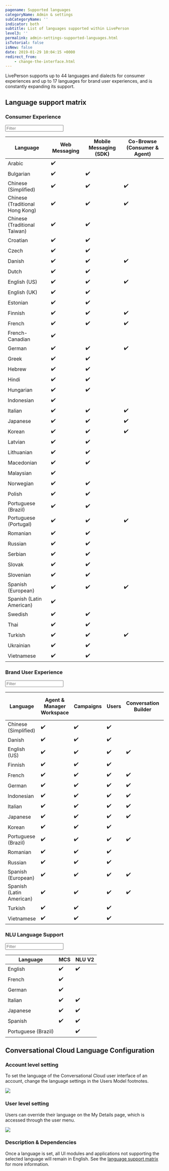 ```yaml
---
pagename: Supported languages
categoryName: Admin & settings
subCategoryName: ''
indicator: both
subtitle: List of languages supported within LivePerson
level3: ''
permalink: admin-settings-supported-languages.html
isTutorial: false
isNew: false
date: 2019-01-29 10:04:15 +0000
redirect_from:
    - change-the-interface.html
---
```


LivePerson supports up to 44 languages and dialects for consumer experiences and up to 17 languages for brand user experiences, and is constantly expanding its support. 

## Language support matrix

### Consumer Experience

  <div class="table1">
  <input type="text" class="light-table-filter" data-table="countries-table-1" id="filter-input-table" placeholder="Filter">
  <table class="countries-table countries-table-1">
    <thead>
      <tr>
        <th>Language</th>
        <th>Web Messaging</th>
        <th>Mobile Messaging (SDK)</th>
        <th>Co-Browse (Consumer & Agent)</th>
      </tr>
    </thead>
    <tbody>
      <tr>
        <td>Arabic</td>
        <td>✔️</td>
        <td></td>
        <td></td>
      </tr>
      <tr>
        <td>Bulgarian</td>
        <td>✔️</td>
        <td>✔️</td>
        <td></td>
      </tr>
      <tr>
        <td>Chinese (Simplified)</td>
        <td>✔️</td>
        <td>✔️</td>
        <td>✔️</td>
      </tr>
      <tr>
        <td>Chinese (Traditional Hong Kong)</td>
        <td>✔️</td>
        <td>✔️</td>
        <td>✔️</td>
      </tr>
      <tr>
        <td>Chinese (Traditional Taiwan)</td>
        <td>✔️</td>
        <td>✔️</td>
        <td></td>
      </tr>
      <tr>
        <td>Croatian</td>
        <td>✔️</td>
        <td>✔️</td>
        <td></td>
      </tr>
      <tr>
        <td>Czech</td>
        <td>✔️</td>
        <td>✔️</td>
        <td></td>
      </tr>
      <tr>
        <td>Danish</td>
        <td>✔️</td>
        <td>✔️</td>
        <td>✔️</td>
      </tr>
      <tr>
        <td>Dutch</td>
        <td>✔️</td>
        <td>✔️</td>
        <td></td>
      </tr>
      <tr>
        <td>English (US)</td>
        <td>✔️</td>
        <td>✔️</td>
        <td>✔️</td>
      </tr>
      <tr>
        <td>English (UK)</td>
        <td>✔️</td>
        <td>✔️</td>
        <td></td>
      </tr>
      <tr>
        <td>Estonian</td>
        <td>✔️</td>
        <td>✔️</td>
        <td></td>
      </tr>
      <tr>
        <td>Finnish</td>
        <td>✔️</td>
        <td>✔️</td>
        <td>✔️</td>
      </tr>
      <tr>
        <td>French</td>
        <td>✔️</td>
        <td>✔️</td>
        <td>✔️</td>
      </tr>
      <tr>
        <td>French-Canadian</td>
        <td>✔️</td>
        <td></td>
        <td></td>
      </tr>
      <tr>
        <td>German</td>
        <td>✔️</td>
        <td>✔️</td>
        <td>✔️</td>
      </tr>
      <tr>
        <td>Greek</td>
        <td>✔️</td>
        <td>✔️</td>
        <td></td>
      </tr>
      <tr>
        <td>Hebrew</td>
        <td>✔️</td>
        <td>✔️</td>
        <td></td>
      </tr>
      <tr>
        <td>Hindi</td>
        <td>✔️</td>
        <td>✔️</td>
        <td></td>
      </tr>
      <tr>
        <td>Hungarian</td>
        <td>✔️</td>
        <td>✔️</td>
        <td></td>
      </tr>
      <tr>
        <td>Indonesian</td>
        <td>✔️</td>
        <td></td>
        <td></td>
      </tr>
      <tr>
        <td>Italian</td>
        <td>✔️</td>
        <td>✔️</td>
        <td>✔️</td>
      </tr>
      <tr>
        <td>Japanese</td>
        <td>✔️</td>
        <td>✔️</td>
        <td>✔️</td>
      </tr>
      <tr>
        <td>Korean</td>
        <td>✔️</td>
        <td>✔️</td>
        <td>✔️</td>
      </tr>
      <tr>
        <td>Latvian</td>
        <td>✔️</td>
        <td>✔️</td>
        <td></td>
      </tr>
      <tr>
        <td>Lithuanian</td>
        <td>✔️</td>
        <td>✔️</td>
        <td></td>
      </tr>
      <tr>
        <td>Macedonian</td>
        <td>✔️</td>
        <td>✔️</td>
        <td></td>
      </tr>
      <tr>
        <td>Malaysian</td>
        <td>✔️</td>
        <td></td>
        <td></td>
      </tr>
      <tr>
        <td>Norwegian</td>
        <td>✔️</td>
        <td>✔️</td>
        <td></td>
      </tr>
      <tr>
        <td>Polish</td>
        <td>✔️</td>
        <td>✔️</td>
        <td></td>
      </tr>
      <tr>
        <td>Portuguese (Brazil)</td>
        <td>✔️</td>
        <td>✔️</td>
        <td></td>
      </tr>
      <tr>
        <td>Portuguese (Portugal)</td>
        <td>✔️</td>
        <td>✔️</td>
        <td>✔️</td>
      </tr>
      <tr>
        <td>Romanian</td>
        <td>✔️</td>
        <td>✔️</td>
        <td></td>
      </tr>
      <tr>
        <td>Russian</td>
        <td>✔️</td>
        <td>✔️</td>
        <td></td>
      </tr>
      <tr>
        <td>Serbian</td>
        <td>✔️</td>
        <td>✔️</td>
        <td></td>
      </tr>
      <tr>
        <td>Slovak</td>
        <td>✔️</td>
        <td>✔️</td>
        <td></td>
      </tr>
      <tr>
        <td>Slovenian</td>
        <td>✔️</td>
        <td>✔️</td>
        <td></td>
      </tr>
      <tr>
        <td>Spanish (European)</td>
        <td>✔️</td>
        <td>✔️</td>
        <td>✔️</td>
      </tr>
      <tr>
        <td>Spanish (Latin American)</td>
        <td>✔️</td>
        <td></td>
        <td></td>
      </tr>
      <tr>
        <td>Swedish</td>
        <td>✔️</td>
        <td>✔️</td>
        <td></td>
      </tr>
      <tr>
        <td>Thai</td>
        <td>✔️</td>
        <td>✔️</td>
        <td></td>
      </tr>
      <tr>
        <td>Turkish</td>
        <td>✔️</td>
        <td>✔️</td>
        <td>✔️</td>
      </tr>
      <tr>
        <td>Ukrainian</td>
        <td>✔️</td>
        <td>✔️</td>
        <td></td>
      </tr>
      <tr>
        <td>Vietnamese</td>
        <td>✔️</td>
        <td>✔️</td>
        <td></td>
      </tr>
    </tbody>
  </table>
</div>

### Brand User Experience

<div class="table2">
  <input type="text" class="light-table-filter" data-table="countries-table-2" id="filter-input-table" placeholder="Filter">

  <table class="countries-table countries-table-2">
    <thead>
      <tr>
        <th>Language</th>
        <th>Agent &amp; Manager Workspace</th>
        <th>Campaigns</th>
        <th>Users</th>
        <th>Conversation Builder</th>
        <th>Intent Manager</th>
        <th>Proactive & Connect to Messaging</th>
      </tr>
    </thead>
    <tbody>
      <tr>
        <td>Chinese (Simplified)</td>
        <td>✔️</td>
        <td>✔️</td>
        <td>✔️</td>
        <td></td>
        <td></td>
        <td></td>
      </tr>
      <tr>
        <td>Danish</td>
        <td>✔️</td>
        <td>✔️</td>
        <td>✔️</td>
        <td></td>
        <td></td>
        <td></td>
      </tr>
      <tr>
        <td>English (US)</td>
        <td>✔️</td>
        <td>✔️</td>
        <td>✔️</td>
        <td>✔️</td>
        <td>✔️</td>
        <td>✔️</td>
      </tr>
      <tr>
        <td>Finnish</td>
        <td>✔️</td>
        <td>✔️</td>
        <td>✔️</td>
        <td></td>
        <td></td>
        <td></td>
      </tr>
      <tr>
        <td>French</td>
        <td>✔️</td>
        <td>✔️</td>
        <td>✔️</td>
        <td>✔️</td>
        <td>✔️</td>
        <td>✔️</td>
      </tr>
      <tr>
        <td>German</td>
        <td>✔️</td>
        <td>✔️</td>
        <td>✔️</td>
        <td>✔️</td>
        <td>✔️</td>
        <td>✔️</td>
      </tr>
      <tr>
        <td>Indonesian</td>
        <td>✔️</td>
        <td>✔️</td>
        <td>✔️</td>
        <td>✔️</td>
        <td>✔️</td>
        <td>✔️</td>
      </tr>
      <tr>
        <td>Italian</td>
        <td>✔️</td>
        <td>✔️</td>
        <td>✔️</td>
        <td>✔️</td>
        <td>✔️</td>
        <td>✔️</td>
      </tr>
      <tr>
        <td>Japanese</td>
        <td>✔️</td>
        <td>✔️</td>
        <td>✔️</td>
        <td>✔️</td>
        <td>✔️</td>
        <td>✔️</td>
      </tr>
      <tr>
        <td>Korean</td>
        <td>✔️</td>
        <td>✔️</td>
        <td>✔️</td>
        <td></td>
        <td></td>
        <td></td>
      </tr>
      <tr>
        <td>Portuguese (Brazil)</td>
        <td>✔️</td>
        <td>✔️</td>
        <td>✔️</td>
        <td>✔️</td>
        <td>✔️</td>
        <td>✔️</td>
      </tr>
      <tr>
        <td>Romanian</td>
        <td>✔️</td>
        <td>✔️</td>
        <td>✔️</td>
        <td></td>
        <td></td>
        <td></td>
      </tr>
      <tr>
        <td>Russian</td>
        <td>✔️</td>
        <td>✔️</td>
        <td>✔️</td>
        <td></td>
        <td></td>
        <td></td>
      </tr>
      <tr>
        <td>Spanish (European)</td>
        <td>✔️</td>
        <td>✔️</td>
        <td>✔️</td>
        <td>✔️</td>
        <td>✔️</td>
        <td>✔️</td>
      </tr>
      <tr>
        <td>Spanish (Latin American)</td>
        <td>✔️</td>
        <td>✔️</td>
        <td>✔️</td>
        <td>✔️</td>
        <td>✔️</td>
        <td>✔️</td>
      </tr>
      <tr>
        <td>Turkish</td>
        <td>✔️</td>
        <td>✔️</td>
        <td>✔️</td>
        <td></td>
        <td></td>
        <td></td>
      </tr>
      <tr>
        <td>Vietnamese</td>
        <td>✔️</td>
        <td>✔️</td>
        <td>✔️</td>
        <td></td>
        <td></td>
        <td></td>
      </tr>
    </tbody>
  </table>
</div>

### NLU Language Support

<div class="table3">
  <input type="text" class="light-table-filter" data-table="countries-table-3" id="filter-input-table" placeholder="Filter">

  <table class="countries-table countries-table-3">
    <thead>
      <tr>
        <th>Language</th>
        <th>MCS</th>
        <th>NLU V2</th>
      </tr>
    </thead>
    <tbody>
      <tr>
        <td>English</td>
        <td>✔️</td>
        <td>✔️</td>
      </tr>
      <tr>
        <td>French</td>
        <td>✔️</td>
        <td></td>
      </tr>
      <tr>
        <td>German</td>
        <td>✔️</td>
        <td></td>
      </tr>
      <tr>
        <td>Italian</td>
        <td>✔️</td>
        <td>✔️</td>
      </tr>
      <tr>
        <td>Japanese</td>
        <td>✔️</td>
        <td>✔️</td>
      </tr>
      <tr>
        <td>Spanish</td>
        <td>✔️</td>
        <td>✔️</td>
      </tr>
      <tr>
        <td>Portuguese (Brazil)</td>
        <td></td>
        <td>✔️</td>
      </tr>
    </tbody>
  </table>
</div>

## Conversational Cloud Language Configuration
### Account level setting
To set the language of the Conversational Cloud user interface of an account, change the language settings in the Users Model footnotes.

![](img/LANG-1.png)

### User level setting
Users can override their language on the My Details page, which is accessed through the user menu.

![](img/LANG-2.png)

### Description & Dependencies
Once a language is set, all UI modules and applications not supporting the selected language will remain in English.  See the [language support matrix](https://knowledge.liveperson.com/admin-settings-supported-languages.html#language-support-matrix) for more information.


